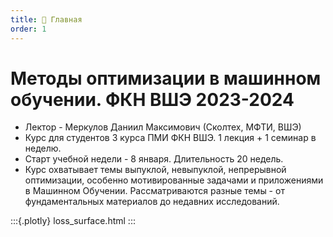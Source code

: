 ```yaml
---
title: 🏡 Главная
order: 1
---
```

# Методы оптимизации в машинном обучении. ФКН ВШЭ 2023-2024

* Лектор - Меркулов Даниил Максимович (Сколтех, МФТИ, ВШЭ)
* Курс для студентов 3 курса ПМИ ФКН ВШЭ. 1 лекция + 1 семинар в неделю.
* Старт учебной недели - 8 января. Длительность 20 недель.
* Курс охватывает темы выпуклой, невыпуклой, непрерывной  оптимизации, особенно мотивированные задачами и приложениями в Машинном Обучении. Рассматриваются разные темы - от фундаментальных материалов до недавних исследований.

:::{.plotly} 
loss_surface.html
:::
